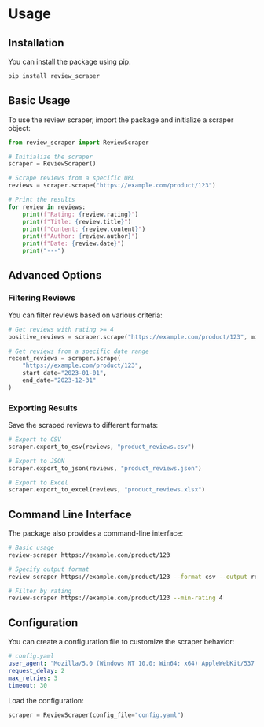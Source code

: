 # Usage

## Installation

You can install the package using pip:

```bash
pip install review_scraper
```

## Basic Usage

To use the review scraper, import the package and initialize a scraper object:

```python
from review_scraper import ReviewScraper

# Initialize the scraper
scraper = ReviewScraper()

# Scrape reviews from a specific URL
reviews = scraper.scrape("https://example.com/product/123")

# Print the results
for review in reviews:
    print(f"Rating: {review.rating}")
    print(f"Title: {review.title}")
    print(f"Content: {review.content}")
    print(f"Author: {review.author}")
    print(f"Date: {review.date}")
    print("---")
```

## Advanced Options

### Filtering Reviews

You can filter reviews based on various criteria:

```python
# Get reviews with rating >= 4
positive_reviews = scraper.scrape("https://example.com/product/123", min_rating=4)

# Get reviews from a specific date range
recent_reviews = scraper.scrape(
    "https://example.com/product/123",
    start_date="2023-01-01",
    end_date="2023-12-31"
)
```

### Exporting Results

Save the scraped reviews to different formats:

```python
# Export to CSV
scraper.export_to_csv(reviews, "product_reviews.csv")

# Export to JSON
scraper.export_to_json(reviews, "product_reviews.json")

# Export to Excel
scraper.export_to_excel(reviews, "product_reviews.xlsx")
```

## Command Line Interface

The package also provides a command-line interface:

```bash
# Basic usage
review-scraper https://example.com/product/123

# Specify output format
review-scraper https://example.com/product/123 --format csv --output reviews.csv

# Filter by rating
review-scraper https://example.com/product/123 --min-rating 4
```

## Configuration

You can create a configuration file to customize the scraper behavior:

```yaml
# config.yaml
user_agent: "Mozilla/5.0 (Windows NT 10.0; Win64; x64) AppleWebKit/537.36"
request_delay: 2
max_retries: 3
timeout: 30
```

Load the configuration:

```python
scraper = ReviewScraper(config_file="config.yaml")
```
